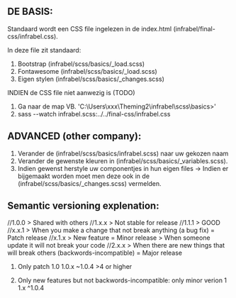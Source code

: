 DE BASIS:
---------
Standaard wordt een CSS file ingelezen in de index.html (infrabel/final-css/infrabel.css).

In deze file zit standaard:
1) Bootstrap        (infrabel/scss/basics/_load.scss)
2) Fontawesome      (infrabel/scss/basics/_load.scss)
3) Eigen stylen     (infrabel/scss/basics/_changes.scss)


INDIEN de CSS file niet aanwezig is (TODO)
1) Ga naar de map VB. 'C:\Users\xxx\Theming2\infrabel\scss\basics>'
2) sass --watch infrabel.scss:../../final-css/infrabel.css


ADVANCED (other company):
---------
1) Verander de (infrabel/scss/basics/infrabel.scss) naar uw gekozen naam
2) Verander de gewenste kleuren in (infrabel/scss/basics/_variables.scss).
3) Indien gewenst herstyle uw componentjes in hun eigen files  -> Indien er bijgemaakt worden moet men deze ook in de (infrabel/scss/basics/_changes.scss) vermelden.




Semantic versioning explenation:
--------------------------------
//1.0.0     > Shared with others
//1.x.x     > Not stable for release 
//1.1.1     > GOOD
//x.x.1     > When you make a change that not break anything (a bug fix) = Patch release
//x.1.x     > New feature  = Minor release  > When someone update it will not break your code
//2.x.x     > When there are new things that will break others (backwords-incompatible) = Major release

1) Only patch 
    1.0
    1.0.x
    ~1.0.4  >4 or higher

2) Only new features but not backwords-incompatible: only minor verion
    1
    1.x
    ^1.0.4
